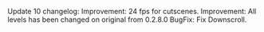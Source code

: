 Update 10 changelog:
Improvement:  24 fps for cutscenes.
Improvement: All levels has been changed on original from 0.2.8.0
BugFix: Fix Downscroll.
